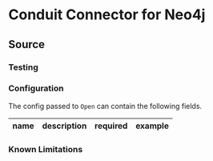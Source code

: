 # Conduit Connector for Neo4j

## Source


### Testing


### Configuration
The config passed to `Open` can contain the following fields.

| name                  | description                                                                            | required  | example             |
|-----------------------|----------------------------------------------------------------------------------------|-----------|---------------------|


### Known Limitations



